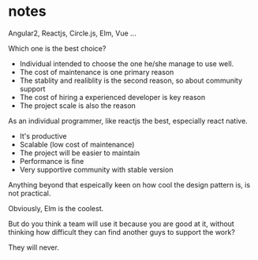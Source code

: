 # notes

Angular2, Reactjs, Circle.js, Elm, Vue ...

Which one is the best choice?

- Individual intended to choose the one he/she manage to use well.
- The cost of maintenance is one primary reason
- The stablity and realiblity is the second reason, so about community support
- The cost of hiring a experienced developer is key reason 
- The project scale is also the reason

As an individual programmer, like reactjs the best, especially react native.

- It's productive
- Scalable (low cost of maintenance)
- The project will be easier to maintain
- Performance is fine
- Very supportive community with stable version

Anything beyond that espeically keen on how cool the design pattern is, is not practical.

Obviously, Elm is the coolest.

But do you think a team will use it because you are good at it, without thinking how difficult they can find another guys to support the work?

They will never.
